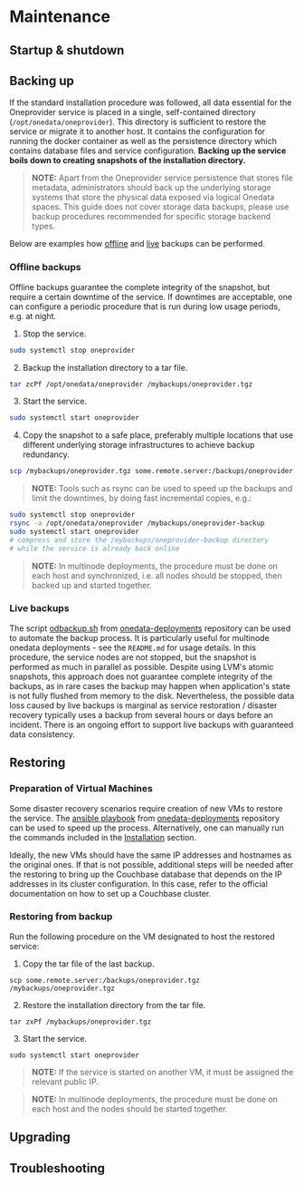 # Maintenance

## Startup & shutdown 
<!-- TODO VFS-7218 restart too -->
<!-- TODO VFS-9376 find a way to reuse templates for repetitive chapters and use it here -->

## Backing up

If the standard installation procedure was followed, all data essential for 
the Oneprovider service is placed in a single, self-contained directory 
(`/opt/onedata/oneprovider`). This directory is sufficient to restore the 
service or migrate it to another host. It contains the configuration for 
running the docker container as well as the persistence directory which 
contains database files and service configuration. **Backing up the service
boils down to creating snapshots of the installation directory.**

>**NOTE:** Apart from the Oneprovider service persistence that stores file
> metadata, administrators should back up the underlying storage systems 
> that store the physical data exposed via logical Onedata spaces. This guide
> does not cover storage data backups, please use backup procedures recommended
> for specific storage backend types.

Below are examples how [offline](#offline-backups) and [live](#live-backups) 
backups can be performed. 

### Offline backups

Offline backups guarantee the complete integrity of the snapshot, but require 
a certain downtime of the service. If downtimes are acceptable, one can 
configure a periodic procedure that is run during low usage periods, e.g. at night.

1. Stop the service.
```bash
sudo systemctl stop oneprovider
```
2. Backup the installation directory to a tar file.
```bash
tar zcPf /opt/onedata/oneprovider /mybackups/oneprovider.tgz
```
3. Start the service.
```bash
sudo systemctl start oneprovider
```
4. Copy the snapshot to a safe place, preferably multiple locations that use 
different underlying storage infrastructures to achieve backup redundancy.
```bash
scp /mybackups/oneprovider.tgz some.remote.server:/backups/oneprovider.tgz
```

>**NOTE:** Tools such as rsync can be used to speed up the backups and limit
> the downtimes, by doing fast incremental copies, e.g.:
```bash
sudo systemctl stop oneprovider
rsync -a /opt/onedata/oneprovider /mybackups/oneprovider-backup
sudo systemctl start oneprovider
# compress and store the /mybackups/oneprovider-backup directory
# while the service is already back online
```

>**NOTE:** In multinode deployments, the procedure must be done on each host
> and synchronized, i.e. all nodes should be stopped, then backed up and started
> together.


### Live backups

The script
[odbackup.sh](https://github.com/onedata/onedata-deployments/blob/master/bin/odbackup.sh)
from
[onedata-deployments](https://github.com/onedata/onedata-deployments)
repository can be used to automate the backup process. It is
particularly useful for multinode onedata deployments - see the
`README.md` for usage details. In this procedure, the service nodes
are not stopped, but the snapshot is performed as much in parallel as
possible. Despite using LVM's atomic snapshots, this approach does not
guarantee complete integrity of the backups, as in rare cases the
backup may happen when application's state is not fully flushed from
memory to the disk. Nevertheless, the possible data loss caused by
live backups is marginal as service restoration / disaster recovery
typically uses a backup from several hours or days before an incident.
There is an ongoing effort to support live backups with guaranteed
data consistency.


## Restoring

### Preparation of Virtual Machines 

Some disaster recovery scenarios require creation of new VMs to
restore the service.  The [ansible
playbook](https://github.com/onedata/onedata-deployments/tree/master/ansible)
from
[onedata-deployments](https://github.com/onedata/onedata-deployments)
repository can be used to speed up the process. Alternatively, one can
manually run the commands included in the
[Installation](installation.md) section.

Ideally, the new VMs should have the same IP addresses and hostnames
as the original ones. If that is not possible, additional steps will
be needed after the restoring to bring up the Couchbase database that
depends on the IP addresses in its cluster configuration. In this
case, refer to the official documentation on how to set up a Couchbase
cluster.


### Restoring from backup

Run the following procedure on the VM designated to host the restored service:

1. Copy the tar file of the last backup.
```
scp some.remote.server:/backups/oneprovider.tgz /mybackups/oneprovider.tgz
```
2. Restore the installation directory from the tar file.
```
tar zxPf /mybackups/oneprovider.tgz
```
3. Start the service.
```
sudo systemctl start oneprovider
```

>**NOTE:** If the service is started on another VM, it must be assigned the 
> relevant public IP.

>**NOTE:** In multinode deployments, the procedure must be done on each host
> and the nodes should be started together.


## Upgrading

## Troubleshooting
